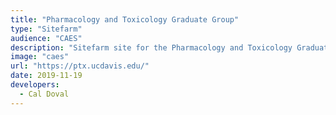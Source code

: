 ```yaml
---
title: "Pharmacology and Toxicology Graduate Group"
type: "Sitefarm"
audience: "CAES"
description: "Sitefarm site for the Pharmacology and Toxicology Graduate Group"
image: "caes"
url: "https://ptx.ucdavis.edu/"
date: 2019-11-19
developers:
  - Cal Doval
---
```

